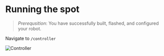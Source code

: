 # Running the spot

> *Prerequsition*: You have successfully built, flashed, and configured your robot.

Navigate to `/controller`

![Controller](media/controller.png)

<!-- When the robot is in a safe position, click on Rest.
This will activate the servos and put the robot in the rest position. -->

